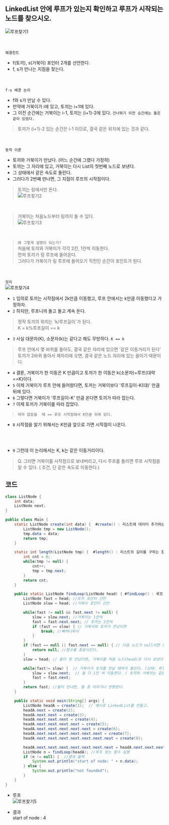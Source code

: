 ## LinkedList 안에 루프가 있는지 확인하고 루프가 시작되는 노드를 찾으시오. <br>

![루프찾기1](https://user-images.githubusercontent.com/57389368/185049695-b50dadb7-c128-4788-8455-e811b8ee1559.JPG)

<br><br>
`해결힌트` <br>
+ f(토끼), s(거북이) 포인터 2개를 선언한다.
+ f, s가 만나는 지점을 찾는다.

<br><br>
` f-s 배경 논리 ` <br>
+ f와 s가 만날 수 있다.
+ 만약에 거북이가 i에 있고, 토끼는 i+1에 있다.
+ 그 이전 순간에는 거북이는 i-1, 토끼는 (i+1)-2에 있다. `건너뛰기 이전 순간에는 둘은 같이 있었다.`
> 토끼가 (i+1)-2 있는 순간은 i-1 이므로, 결국 같은 위치에 있는 것과 같다.

<br><br>
` 동작 이론 ` <br>
+ 토끼와 거북이가 만났다. (어느 순간에 그랬다 가정하)
+ 토끼는 그 자리에 있고, 거북이는 다시 List의 첫번째 노드로 보낸다.
+ 그 상태에서 같은 속도로 돌린다.
+ 그러다가 2번째 만나면, 그 지점이 루프의 시작점이다.

> 토끼는 링에서만 돈다.  <br>
![루프찾기2](https://user-images.githubusercontent.com/57389368/185049871-7df1bb59-1aed-4503-9dc5-95a0f72fa91b.JPG)

<br> 

> 거북이는 처음노드부터 링까지 돌 수 있다. <br>
![루프찾기3](https://user-images.githubusercontent.com/57389368/185049912-ac8bab76-ebce-4c41-9b14-d557df2ebd3e.JPG)

<br> 


> `왜 그렇게 설명이 되는가?` <br> 
> 처음에 토끼와 거북이가 각각 2칸, 1칸씩 이동한다. <br> 먼저 토끼가 링 루프에 들어온다. <br>
> 그러다가 거북이가 링 루프에 들어오기 직전인 순간이 포인트가 된다.

<br> <br>
`정리` <br>
![루프찾기4](https://user-images.githubusercontent.com/57389368/185051969-39edc4f1-90a2-441a-8fa3-b98974bb23ed.JPG)
+ `1` 임의로 토끼는 시작점에서 2k만큼 이동했고, 루프 안에서는 k만큼 이동했다고 가정하자.
+ `2` 하지만, 루프니까 돌고 돌고 계속 돈다. 
> 정작 토끼의 위치는 'k/루프길이`가 된다. <br>
> K = k%루프길이 == k

+ `3` 사실 대문자(K), 소문자(k)는 같다고 해도 무방하다.  `K == k`
> 루프 안에서 몇 바퀴를 돌아도, 결국 같은 자리에 있으면 '같은 이동거리가 된다' <br>
> 토끼가 2바퀴 돌아서 제자리에 오면, 결국 같은 노드 자리에 있는 꼴이기 때문이다. 

+ `4` 결론, 거북이가 한 이동은 K 만큼이고 토끼가 한 이동은 k(소문자)+루프(대략 ==K)이다.
+ `5` 이제 거북이가 루프 안에 들어왔다면, 토끼는 거북이보다 '루프길이-K(대)' 만큼 뒤에 있다.
+ `6` 그렇다면 거북이가 '루프길이-K' 만큼 온다면 토끼가 따라 잡는다.
+ `7` 이제 토끼가 거북이를 따라 잡았다. 
> `따라 잡았을  때 == 루프 시작점에서 K만큼 뒤에 있다.`

+ `8` 시작점을 알기 위해서는 K만큼 앞으로 가면 시작점이 나온다.

<br> <br>
+ `9` 그런데 이 논리에서는 K, k는 같은 이동거리이다.
> Q. 그러면 거북이를 시작점으로 보내버리고, 다시 루프를 돌리면 루프 시작점을 알 수 있다. ( 조건, 단 같은 속도로 이동한다.)


## 코드
```java
class ListNode {
    int data;
    ListNode next;
}

public class Main {
    static ListNode create(int data) {  #create() : 리스트에 데이터 추가하는 함수
        ListNode tmp = new ListNode();
        tmp.data = data;
        return tmp;
    }

    static int length(ListNode tmp) {  #length() : 리스트의 길이를 구하는 함수
        int cnt = 0;
        while(tmp != null) {
            cnt++;
            tmp = tmp.next;
        }
        return cnt;
    }

    public static ListNode findLoop(ListNode head) { #findLoop() : 루프 찾는 함수 
        ListNode fast = head; //토끼 포인터 선언
        ListNode slow = head; //거북이 포인터 선언

        while(fast != null && fast.next != null) { 
            slow = slow.next; //거북이는 1칸씩
            fast = fast.next.next; // 토끼는 2칸씩
            if (fast == slow) { // 거북이와 토끼가 만났다면
                break; //빠져나와서
            }
        }
        if (fast == null || fast.next == null) { // 다음 노드가 null이면 (== 끝에 도달했다면)
            return null; //함수를 종료시킨다.
        }
        slow = head; // 둘이 못 만났다면, 거북이를 처음 노드(head)로 다시 보낸다.

        while(fast!= slow) {  // 거북이가 토끼를 만날 때까지 돌린다. (상태: 루프 안에 있음)
            slow = slow.next;  // 둘 다 1칸 씩 이동한다. ( 토끼와 거북이는 같은 속도로 움직인다.)
            fast = fast.next;
        }
        return fast; //둘이 만나면, 둘 중 아무거나 반환한다.
    }

    public static void main(String[] args) {
        ListNode headA = create(1);  // 예시로 LinkedList를 만들고. 
        headA.next = create(2);
        headA.next.next = create(3);
        headA.next.next.next = create(4);
        headA.next.next.next.next = create(5);
        headA.next.next.next.next.next = create(6);
        headA.next.next.next.next.next.next = create(7);
        headA.next.next.next.next.next.next.next = create(8);

        headA.next.next.next.next.next.next.next = headA.next.next.next; // 루프 연결 구현
        ListNode n = findLoop(headA); //루프 찾는 함수 실행
        if (n != null) {  //결과 출력
            System.out.println("start of node: " + n.data);
        } else {
            System.out.println("not founded");
        }
    }
}
```

+ 루프  <br>
![루프찾기5](https://user-images.githubusercontent.com/57389368/185055681-238d0ba2-f17c-4359-9067-5f781386c976.JPG)


+ 결과  <br>
start of node : 4
